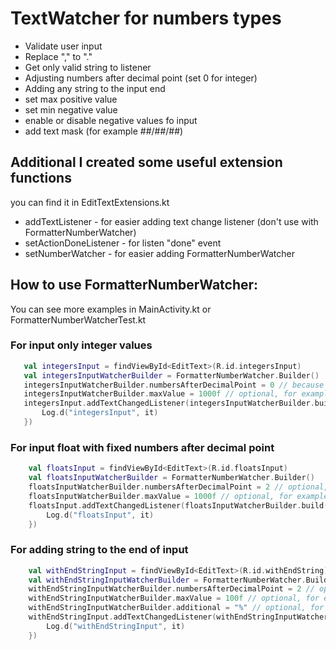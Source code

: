 # TextWatcher for numbers types

 - Validate user input
 - Replace "," to "."
 - Get only valid string to listener
 - Adjusting numbers after decimal point (set 0 for integer)
 - Adding any string to the input end
 - set max positive value
 - set min negative value
 - enable or disable negative values fo input
 - add text mask (for example ##/##/##)
 
 ## Additional I created some useful extension functions
 
 you can find it in EditTextExtensions.kt
 
 - addTextListener - for easier adding text change listener (don't use with FormatterNumberWatcher)
 - setActionDoneListener - for listen "done" event
 - setNumberWatcher - for easier adding FormatterNumberWatcher
 
 ## How to use FormatterNumberWatcher:
 
 You can see more examples in MainActivity.kt or FormatterNumberWatcherTest.kt
 
 ### For input only integer values
 ```kotlin
    val integersInput = findViewById<EditText>(R.id.integersInput)
    val integersInputWatcherBuilder = FormatterNumberWatcher.Builder()
    integersInputWatcherBuilder.numbersAfterDecimalPoint = 0 // because we need integers
    integersInputWatcherBuilder.maxValue = 1000f // optional, for example max value 1000
    integersInput.addTextChangedListener(integersInputWatcherBuilder.build(integersInput){
        Log.d("integersInput", it)
    })
```

### For input float with fixed numbers after decimal point
```kotlin
    val floatsInput = findViewById<EditText>(R.id.floatsInput)
    val floatsInputWatcherBuilder = FormatterNumberWatcher.Builder()
    floatsInputWatcherBuilder.numbersAfterDecimalPoint = 2 // optional, for example we need only to numbers after decimal point
    floatsInputWatcherBuilder.maxValue = 1000f // optional, for example max value 1000
    floatsInput.addTextChangedListener(floatsInputWatcherBuilder.build(floatsInput){
        Log.d("floatsInput", it)
    })
```

### For adding string to the end of input
```kotlin
    val withEndStringInput = findViewById<EditText>(R.id.withEndString)
    val withEndStringInputWatcherBuilder = FormatterNumberWatcher.Builder()
    withEndStringInputWatcherBuilder.numbersAfterDecimalPoint = 2 // optional, for example we need only to numbers after decimal point
    withEndStringInputWatcherBuilder.maxValue = 100f // optional, for example max value 100
    withEndStringInputWatcherBuilder.additional = "%" // optional, for example add % to the end of input
    withEndStringInput.addTextChangedListener(withEndStringInputWatcherBuilder.build(withEndStringInput){
        Log.d("withEndStringInput", it)
    })
```